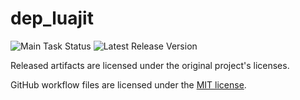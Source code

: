 # dep_luajit

![Main Task Status](https://github.com/cherryridge/dep_luajit/actions/workflows/main.yml/badge.svg)
![Latest Release Version](https://img.shields.io/github/v/release/cherryridge/dep_luajit)

Released artifacts are licensed under the original project's licenses.

GitHub workflow files are licensed under the [MIT license](https://github.com/cherryridge/dep_luajit/blob/main/LICENSE).